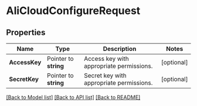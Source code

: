 # AliCloudConfigureRequest


## Properties

Name | Type | Description | Notes
------------ | ------------- | ------------- | -------------
**AccessKey** | Pointer to **string** | Access key with appropriate permissions. | [optional] 
**SecretKey** | Pointer to **string** | Secret key with appropriate permissions. | [optional] 





[[Back to Model list]](../README.md#documentation-for-models) [[Back to API list]](../README.md#documentation-for-api-endpoints) [[Back to README]](../README.md)


